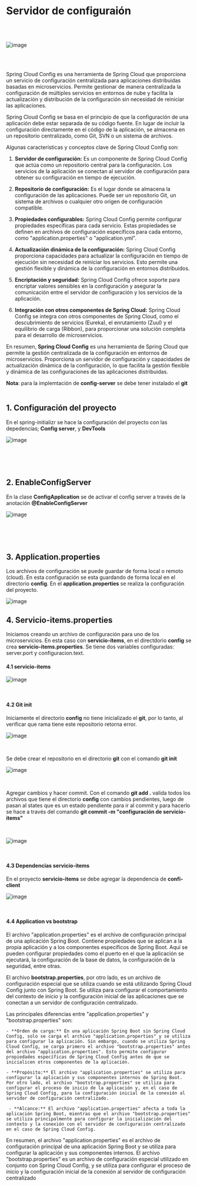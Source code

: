 # Servidor de configuraión

<br>
<br>

![image](https://github.com/crodrigr/microservicios-spring-boot-confenalco/assets/31961588/f55c4a7d-b14a-4158-8af8-a26bc72bbdf5)


<br>
<br>


Spring Cloud Config es una herramienta de Spring Cloud que proporciona un servicio de configuración centralizada para aplicaciones distribuidas basadas en microservicios. Permite gestionar de manera centralizada la configuración de múltiples servicios en entornos de nube y facilita la actualización y distribución de la configuración sin necesidad de reiniciar las aplicaciones.

Spring Cloud Config se basa en el principio de que la configuración de una aplicación debe estar separada de su código fuente. En lugar de incluir la configuración directamente en el código de la aplicación, se almacena en un repositorio centralizado, como Git, SVN o un sistema de archivos.

Algunas características y conceptos clave de Spring Cloud Config son:

   1. **Servidor de configuración:** Es un componente de Spring Cloud Config que actúa como un repositorio central para la configuración. Los servicios de la aplicación se conectan al servidor de configuración para obtener su configuración en tiempo de ejecución.

   2. **Repositorio de configuración:** Es el lugar donde se almacena la configuración de las aplicaciones. Puede ser un repositorio Git, un sistema de archivos o cualquier otro origen de configuración compatible.

   3. **Propiedades configurables:** Spring Cloud Config permite configurar propiedades específicas para cada servicio. Estas propiedades se definen en archivos de configuración específicos para cada entorno, como "application.properties" o "application.yml".

   4. **Actualización dinámica de la configuración:** Spring Cloud Config proporciona capacidades para actualizar la configuración en tiempo de ejecución sin necesidad de reiniciar los servicios. Esto permite una gestión flexible y dinámica de la configuración en entornos distribuidos.

   5. **Encriptación y seguridad:** Spring Cloud Config ofrece soporte para encriptar valores sensibles en la configuración y asegurar la comunicación entre el servidor de configuración y los servicios de la aplicación.

   6. **Integración con otros componentes de Spring Cloud:** Spring Cloud Config se integra con otros componentes de Spring Cloud, como el descubrimiento de servicios (Eureka), el enrutamiento (Zuul) y el equilibrio de carga (Ribbon), para proporcionar una solución completa para el desarrollo de microservicios.

En resumen, **Spring Cloud Config** es una herramienta de Spring Cloud que permite la gestión centralizada de la configuración en entornos de microservicios. Proporciona un servidor de configuración y capacidades de actualización dinámica de la configuración, lo que facilita la gestión flexible y dinámica de las configuraciones de las aplicaciones distribuidas.

**Nota**: para la implemtación de **config-server** se debe tener instalado el **git**
<br>
<br>


## 1. Configuración del proyecto

En el spring-initializr se hace la configuración del proyecto con las depedencias; **Config server**, y **DevTools**

![image](https://github.com/crodrigr/microservicios-spring-boot-confenalco/assets/31961588/2ac50bef-66ec-43ce-9dcd-28e4e71149c2)

<br>
<br>
<br>


## 2. EnableConfigServer

En la clase **ConfigApplication** se de activar el config server a través de la anotación **@EnableConfigServer**

![image](https://github.com/crodrigr/microservicios-spring-boot-confenalco/assets/31961588/6558e5e2-9058-45dc-b8ef-902f6f650e47)

<br>
<br>
<br>

## 3. Application.properties

Los archivos de configuración se puede guardar de forma local o remoto (cloud). En esta configuración se esta guardando de forma local en el directorio **config**. En el **application.properties** se realiza la configuración del proyecto. 

![image](https://github.com/crodrigr/microservicios-spring-boot-confenalco/assets/31961588/defba764-b498-4b36-b087-52800d302765)

## 4. Servicio-items.properties

Iniciamos creando un archivo de configuración para uno de los microservicios. En esta caso con **servicio-items**, en el directdorio **config** se crea **servicio-items.properties**. Se tiene dos variables configuradas: server.port y configuracion.text.

#### 4.1 servicio-items

![image](https://github.com/crodrigr/microservicios-spring-boot-confenalco/assets/31961588/00c60b2b-7f11-471c-adc7-d825f227478b)

<br>

#### 4.2 Git init

Iniciamente el directorio **config** no tiene inicializado el **git**, por lo tanto, al verificar que rama tiene este repositorio retorna error. 

![image](https://github.com/crodrigr/microservicios-spring-boot-confenalco/assets/31961588/74deb42f-2268-4ba3-be73-44d8a0c54ea9)

<br>

Se debe crear el repositorio en el directorio **git** con el comando **git init**

![image](https://github.com/crodrigr/microservicios-spring-boot-confenalco/assets/31961588/5db96230-0a91-4179-ac69-6a457162f087)

<br>

Agregar cambios y hacer commit. Con el comando **git add .** valida todos los archivos que tiene el directorio **config** con cambios pendientes, luego de pasan al states que es un estado pendiente para ir al commit y para hacerlo se hace a través del comando **git commit -m "configuración de servicio-items"**

<br>

![image](https://github.com/crodrigr/microservicios-spring-boot-confenalco/assets/31961588/85df6b6f-1c10-4757-86ad-f426f8c7a406)

<br>

#### 4.3 Dependencias servicio-items

En el proyecto **servicio-items** se debe agregar la dependencia de **confi-client**

![image](https://github.com/crodrigr/microservicios-spring-boot-confenalco/assets/31961588/96c2aa51-758c-425d-a258-4dc7ee7ec709)

<br>

#### 4.4 Application vs bootstrap

El archivo "application.properties" es el archivo de configuración principal de una aplicación Spring Boot. Contiene propiedades que se aplican a la propia aplicación y a los componentes específicos de Spring Boot. Aquí se pueden configurar propiedades como el puerto en el que la aplicación se ejecutará, la configuración de la base de datos, la configuración de la seguridad, entre otras.

El archivo **bootstrap.properties**, por otro lado, es un archivo de configuración especial que se utiliza cuando se está utilizando Spring Cloud Config junto con Spring Boot. Se utiliza para configurar el comportamiento del contexto de inicio y la configuración inicial de las aplicaciones que se conectan a un servidor de configuración centralizado.

Las principales diferencias entre "application.properties" y "bootstrap.properties" son:

    - **Orden de carga:** En una aplicación Spring Boot sin Spring Cloud Config, solo se carga el archivo "application.properties" y se utiliza para configurar la aplicación. Sin embargo, cuando se utiliza Spring Cloud Config, se carga primero el archivo "bootstrap.properties" antes del archivo "application.properties". Esto permite configurar propiedades específicas de Spring Cloud Config antes de que se inicialicen otros componentes de la aplicación.

    - **Propósito:** El archivo "application.properties" se utiliza para configurar la aplicación y sus componentes internos de Spring Boot. Por otro lado, el archivo "bootstrap.properties" se utiliza para configurar el proceso de inicio de la aplicación y, en el caso de Spring Cloud Config, para la configuración inicial de la conexión al servidor de configuración centralizado.

     - **Alcance:** El archivo "application.properties" afecta a toda la aplicación Spring Boot, mientras que el archivo "bootstrap.properties" se utiliza principalmente para configurar la inicialización del contexto y la conexión con el servidor de configuración centralizado en el caso de Spring Cloud Config.

En resumen, el archivo "application.properties" es el archivo de configuración principal de una aplicación Spring Boot y se utiliza para configurar la aplicación y sus componentes internos. El archivo "bootstrap.properties" es un archivo de configuración especial utilizado en conjunto con Spring Cloud Config, y se utiliza para configurar el proceso de inicio y la configuración inicial de la conexión al servidor de configuración centralizado














